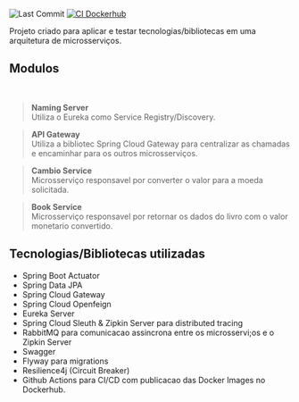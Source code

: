 ![Last Commit](https://img.shields.io/github/last-commit/thiagocesar1/microservices)
[![CI Dockerhub](https://github.com/thiagocesar1/microservices/actions/workflows/docker-publish.yml/badge.svg)](https://github.com/thiagocesar1/microservices/actions/workflows/docker-publish.yml)

Projeto criado para aplicar e testar tecnologias/bibliotecas em uma arquitetura de microsserviços.
<h2> Modulos </h2><br>

> **Naming Server** <br>
Utiliza o Eureka como Service Registry/Discovery.

>  **API Gateway** <br>
Utiliza a bibliotec Spring Cloud Gateway para centralizar as chamadas e encaminhar para os outros microsserviços.

>  **Cambio Service** <br>
Microsserviço responsavel por converter o valor para a moeda solicitada.
 
>  **Book Service** <br>
Microsserviço responsavel por retornar os dados do livro com o valor monetario convertido.

<h2> Tecnologias/Bibliotecas utilizadas </h2>

- Spring Boot Actuator
- Spring Data JPA
- Spring Cloud Gateway
- Spring Cloud Openfeign
- Eureka Server
- Spring Cloud Sleuth & Zipkin Server para distributed tracing
- RabbitMQ para comunicacao assincrona entre os microsservi;os e o Zipkin Server
- Swagger
- Flyway para migrations
- Resilience4j (Circuit Breaker)
- Github Actions para CI/CD com publicacao das Docker Images no Dockerhub.
